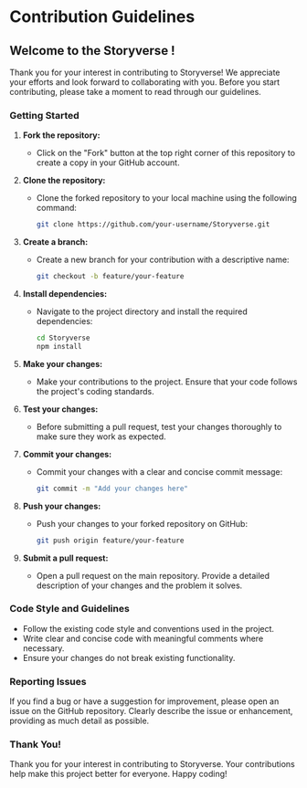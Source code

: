 # Contribution Guidelines

## Welcome to the Storyverse !

Thank you for your interest in contributing to Storyverse! We appreciate your efforts and look forward to collaborating with you. Before you start contributing, please take a moment to read through our guidelines.

### Getting Started

1. **Fork the repository:**
   - Click on the "Fork" button at the top right corner of this repository to create a copy in your GitHub account.

2. **Clone the repository:**
   - Clone the forked repository to your local machine using the following command:
     ```bash
     git clone https://github.com/your-username/Storyverse.git
     ```

3. **Create a branch:**
   - Create a new branch for your contribution with a descriptive name:
     ```bash
     git checkout -b feature/your-feature
     ```

4. **Install dependencies:**
   - Navigate to the project directory and install the required dependencies:
     ```bash
     cd Storyverse
     npm install
     ```

5. **Make your changes:**
   - Make your contributions to the project. Ensure that your code follows the project's coding standards.

6. **Test your changes:**
   - Before submitting a pull request, test your changes thoroughly to make sure they work as expected.

7. **Commit your changes:**
   - Commit your changes with a clear and concise commit message:
     ```bash
     git commit -m "Add your changes here"
     ```

8. **Push your changes:**
   - Push your changes to your forked repository on GitHub:
     ```bash
     git push origin feature/your-feature
     ```

9. **Submit a pull request:**
   - Open a pull request on the main repository. Provide a detailed description of your changes and the problem it solves.

### Code Style and Guidelines

- Follow the existing code style and conventions used in the project.
- Write clear and concise code with meaningful comments where necessary.
- Ensure your changes do not break existing functionality.

### Reporting Issues

If you find a bug or have a suggestion for improvement, please open an issue on the GitHub repository. Clearly describe the issue or enhancement, providing as much detail as possible.

### Thank You!

Thank you for your interest in contributing to Storyverse. Your contributions help make this project better for everyone. Happy coding!
